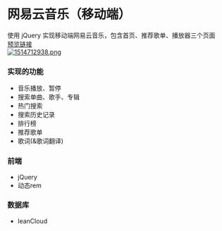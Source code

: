 # 网易云音乐（移动端）

使用 jQuery 实现移动端网易云音乐，包含首页、推荐歌单、播放器三个页面  
[预览链接](http://xumx.site/)  
[![1514712938.png](https://i.loli.net/2017/12/31/5a48af73a614f.png)](https://i.loli.net/2017/12/31/5a48af73a614f.png)
  
### 实现的功能
- 音乐播放、暂停
- 搜索单曲、歌手、专辑
- 热门搜索
- 搜索历史记录
- 排行榜
- 推荐歌单
- 歌词(&歌词翻译)  

### 前端
 - jQuery
 - 动态rem

### 数据库
 - leanCloud
